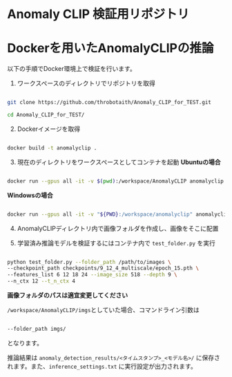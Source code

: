# Anomaly CLIP 検証用リポジトリ

# Dockerを用いたAnomalyCLIPの推論

以下の手順でDocker環境上で検証を行います。

1. ワークスペースのディレクトリでリポジトリを取得
```bash

git clone https://github.com/throbotaith/Anomaly_CLIP_for_TEST.git

cd Anomaly_CLIP_for_TEST/

```

2. Dockerイメージを取得

```bash

docker build -t anomalyclip .

```

3. 現在のディレクトリをワークスペースとしてコンテナを起動
**Ubuntuの場合**
```bash

docker run --gpus all -it -v $(pwd):/workspace/AnomalyCLIP anomalyclip

```
**Windowsの場合**
```bash

docker run --gpus all -it -v "${PWD}:/workspace/anomalyclip" anomalyclip

```
4. AnomalyCLIPディレクトリ内で画像フォルダを作成し、画像をそこに配置


5. 学習済み推論モデルを検証するにはコンテナ内で `test_folder.py` を実行

```bash

python test_folder.py --folder_path /path/to/images \
--checkpoint_path checkpoints/9_12_4_multiscale/epoch_15.pth \
--features_list 6 12 18 24 --image_size 518 --depth 9 \
--n_ctx 12 --t_n_ctx 4

```
**画像フォルダのパスは適宜変更してください**

```/workspace/AnomalyCLIP/imgs```としていた場合、コマンドライン引数は

```bash

--folder_path imgs/

```
となります。

推論結果は `anomaly_detection_results/<タイムスタンプ>_<モデル名>/` に保存されます。また、`inference_settings.txt` に実行設定が出力されます。
